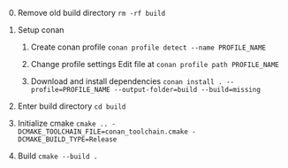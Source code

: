 0. Remove old build directory <!-- Optional ? -->
```rm -rf build```


1. Setup conan 
	1. Create conan profile
	```conan profile detect --name PROFILE_NAME```
	
	2. Change profile settings
	Edit file at ```conan profile path PROFILE_NAME```

	3. Download and install dependencies
	```conan install . --profile=PROFILE_NAME --output-folder=build --build=missing```


2. Enter build directory
```cd build```


3. Initialize cmake <!-- ? -->
```cmake .. -DCMAKE_TOOLCHAIN_FILE=conan_toolchain.cmake -DCMAKE_BUILD_TYPE=Release```


4. Build
```cmake --build .```

